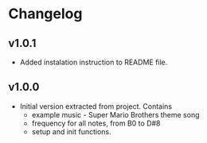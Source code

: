 # Changelog

## v1.0.1

* Added instalation instruction to README file.

## v1.0.0

* Initial version extracted from project. Contains
  * example music - Super Mario Brothers theme song
  * frequency for all notes, from B0 to D#8
  * setup and init functions.
